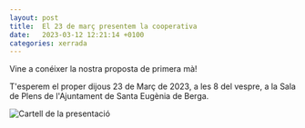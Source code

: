 ```yaml
---
layout: post
title:  El 23 de març presentem la cooperativa
date:   2023-03-12 12:21:14 +0100
categories: xerrada
---
```


Vine a conéixer la nostra proposta de primera mà!

T'esperem el proper dijous 23 de Març de 2023, a les 8 del vespre, a la Sala de Plens de l'Ajuntament de Santa Eugènia de Berga.

![Cartell de la presentació]({{site.baseurl}}/assets/img/2023-03-12-cartell.png)
